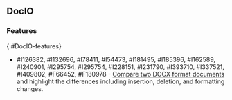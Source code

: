 ## DocIO

### Features
{:#DocIO-features}

* \#I126382, \#I132696, \#I78411, \#I54473, \#I181495, \#I185396, \#I162589, \#I240901, \#I295754, \#I295754, \#I228151, \#I231790, \#I393710, \#I337521, \#I409802, \#F66452, \#F180978 - [Compare two DOCX format documents](https://help.syncfusion.com/file-formats/docio/word-document/compare-word-documents) and highlight the differences including insertion, deletion, and formatting changes.